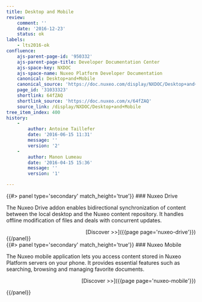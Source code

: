 ```yaml
---
title: Desktop and Mobile
review:
    comment: ''
    date: '2016-12-23'
    status: ok
labels:
    - lts2016-ok
confluence:
    ajs-parent-page-id: '950332'
    ajs-parent-page-title: Developer Documentation Center
    ajs-space-key: NXDOC
    ajs-space-name: Nuxeo Platform Developer Documentation
    canonical: Desktop+and+Mobile
    canonical_source: 'https://doc.nuxeo.com/display/NXDOC/Desktop+and+Mobile'
    page_id: '31033323'
    shortlink: 64fZAQ
    shortlink_source: 'https://doc.nuxeo.com/x/64fZAQ'
    source_link: /display/NXDOC/Desktop+and+Mobile
tree_item_index: 400
history:
    -
        author: Antoine Taillefer
        date: '2016-06-15 11:31'
        message: ''
        version: '2'
    -
        author: Manon Lumeau
        date: '2016-04-15 15:36'
        message: ''
        version: '1'

---
```

<div class="row" data-equalizer data-equalize-on="medium"><div class="column medium-6">{{#> panel type='secondary' match_height='true'}}
### Nuxeo Drive

</br>


The Nuxeo Drive addon enables bidirectional synchronization of content between the local desktop and the Nuxeo content repository. It handles offline modification of files and deals with concurrent updates.

<div align="right">[Discover >>]({{page page='nuxeo-drive'}})</div>
{{/panel}}</div><div class="column medium-6">{{#> panel type='secondary' match_height='true'}}
### Nuxeo Mobile

</br>


The Nuxeo mobile application lets you access content stored in Nuxeo Platform servers on your phone. It provides essential features such as searching, browsing and managing favorite documents.

<div align="right">[Discover >>]({{page page='nuxeo-mobile'}})</div>

{{/panel}}</div></div>
